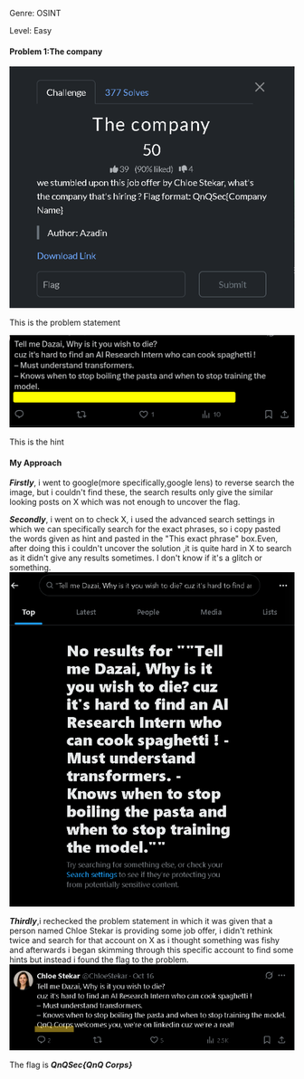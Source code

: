 Genre: OSINT  

Level: Easy
#### Problem 1:The company
![alt text](The_company_OSINT_Problem_Statement.png )

This is the problem statement
  
  
![alt text](Thecompany_Picture.png )

This is the hint
  
 #### My Approach
 **_Firstly_**, i went to google(more specifically,google lens) to reverse search the image, but i couldn't find these, the search results only give the similar looking posts on X which was not enough to uncover the flag.
 
 **_Secondly_**, i went on to check X, i used the advanced search settings in which we can specifically search for the exact phrases, so i copy pasted the words given as hint and pasted in the "This exact phrase" box.Even, after doing this i couldn't uncover the solution ,it is quite hard in X to search as it didn't give any results sometimes. I don't know if it's a glitch or something.
![alt text](twitter_search_operator_the_company.png )

**_Thirdly_**,i rechecked the problem statement in which it was given that a person named Chloe Stekar is providing some job offer, i didn't rethink twice and search for that account on X as i thought something was fishy and afterwards i began skimming through this specific account to find some hints but instead i found the flag to the problem.
![alt text](The_final_solution_for_The_Company.png )

The flag is **_QnQSec{QnQ Corps}_**
  
